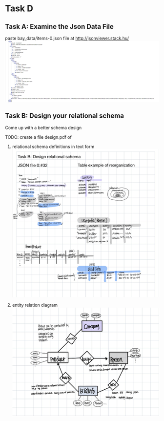 # Task D
## Task A: Examine the Json Data File
paste bay_data/items-0.json file at http://jsonviewer.stack.hu/
![json viewer](jsonViewer.PNG)

## Task B: Design your relational schema
Come up with a better schema design

TODO: create a file design.pdf of 
1. relational schema definitions in text form 
![table example](table.PNG)

2. entity relation diagram
![diagram example](diagram.PNG)
